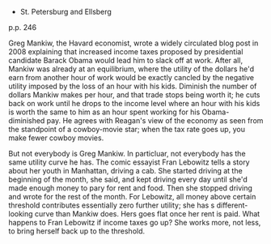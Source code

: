 * St. Petersburg and Ellsberg

p.p.  246

Greg Mankiw, the Havard economist, wrote a widely circulated blog post in 2008 explaining that increased income taxes proposed by presidential candidate Barack Obama would lead him to slack off at work. After all, Mankiw was already at an equilibrium, where the utility of the dollars he'd earn from another hour of work would be exactly cancled by the negative utility imposed by the loss of an hour with his kids. Diminish the number of dollars Mankiw makes per hour, and that trade stops being worth it; he cuts back on work until he drops to the income level where an hour with his kids is worth the same to him as an hour spent working for his Obama-diminished pay. He agrees with Reagan's view of the economy as seen from the standpoint of a cowboy-movie star; when the tax rate goes up, you make fewer cowboy movies.

But not everybody is Greg Mankiw. In particluar, not everybody has the same utility curve he has. The comic essayist Fran Lebowitz tells a story about her youth in Manhattan, driving a cab. She started driving at the beginning of the month, she said, and kept driving every day until she'd made enough money to pary for rent and food. Then she stopped driving and wrote for the rest of the month. For Lebowitz, all money above certain threshold contributes essentially zero further utility; she has s different-looking curve than Mankiw does. Hers goes flat once her rent is paid. What happens to Fran Lebowitz if income taxes go up? She works more, not less, to bring herself back up to the threshold.
